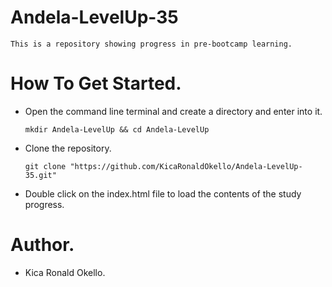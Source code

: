 # Andela-LevelUp-35
	This is a repository showing progress in pre-bootcamp learning.
# How To Get Started.
  - Open the command line terminal and create a directory and enter into it.


    `mkdir Andela-LevelUp && cd Andela-LevelUp`

  - Clone the repository.
    
    `git clone "https://github.com/KicaRonaldOkello/Andela-LevelUp-35.git"`


  - Double click on the index.html file to load the contents of the study progress.

# Author.
  - Kica Ronald Okello.
